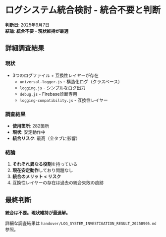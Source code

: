 # ログシステム統合検討 - 統合不要と判断

**判断日**: 2025年9月7日  
**結論**: **統合不要・現状維持が最適**

## 詳細調査結果

### 現状
- 3つのログファイル + 互換性レイヤーが存在
  - `universal-logger.js` - 構造化ログ（クラスベース）
  - `logging.js` - シンプルなログ出力  
  - `debug.js` - Firebase診断専用
  - `logging-compatibility.js` - 互換性レイヤー

### 調査結果
- **使用箇所**: 282箇所
- **現状**: 安定動作中
- **統合リスク**: 最高（全タブに影響）

### 結論
1. **それぞれ異なる役割**を持っている
2. **現在安定動作**しており問題なし
3. **統合のメリット < リスク**
4. 互換性レイヤーの存在は過去の統合失敗の痕跡

## 最終判断

**統合は不要。現状維持が最適解。**

詳細な調査結果は `handover/LOG_SYSTEM_INVESTIGATION_RESULT_20250905.md` 参照。